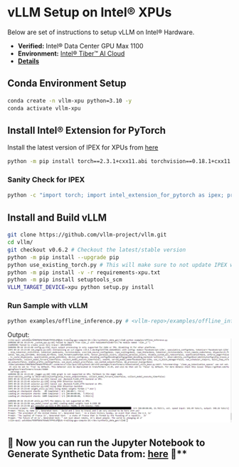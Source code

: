 # vLLM Setup on Intel® XPUs

Below are set of instructions to setup vLLM on Intel® Hardware.

- **Verified:** Intel® Data Center GPU Max 1100
- **Environment:** [Intel® Tiber™ AI Cloud](https://console.cloud.intel.com/home)
- [**Details**](../README.md/#verfied-environment--hardware)

## Conda Environment Setup

```bash
conda create -n vllm-xpu python=3.10 -y
conda activate vllm-xpu
```

## Install Intel® Extension for PyTorch

Install the latest version of IPEX for XPUs from [here](https://intel.github.io/intel-extension-for-pytorch/index.html#installation?platform=gpu)

```bash
python -m pip install torch==2.3.1+cxx11.abi torchvision==0.18.1+cxx11.abi torchaudio==2.3.1+cxx11.abi intel-extension-for-pytorch==2.3.110+xpu oneccl_bind_pt==2.3.100+xpu --extra-index-url https://pytorch-extension.intel.com/release-whl/stable/xpu/us/
```

### Sanity Check for IPEX

```bash
python -c "import torch; import intel_extension_for_pytorch as ipex; print(torch.__version__); print(ipex.__version__); [print(f'[{i}]: {torch.xpu.get_device_properties(i)}') for i in range(torch.xpu.device_count())];"
```

## Install and Build vLLM

```bash
git clone https://github.com/vllm-project/vllm.git
cd vllm/
git checkout v0.6.2 # Checkout the latest/stable version
python -m pip install --upgrade pip
python use_existing_torch.py # This will make sure to not update IPEX with stock versions
python -m pip install -v -r requirements-xpu.txt
python -m pip install setuptools_scm
VLLM_TARGET_DEVICE=xpu python setup.py install
```

### Run Sample with vLLM

```bash
python examples/offline_inference.py # <vllm-repo>/examples/offline_inference.py
```

Output:
![vllm-xpu-output](vllm-xpu-image.png)

## 🎉 Now you can run the Jupyter Notebook to Generate Synthetic Data from: [here](../data-generation/) 🎉**
